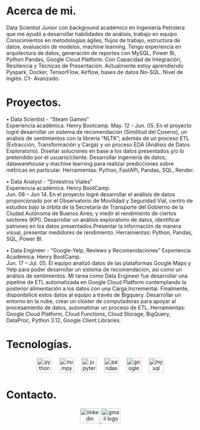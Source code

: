 # Acerca de mi.

<p align="left">Data Scientist Junior con background académico en Ingeniería Petrolera que me ayudó a 
desarrollar habilidades de análisis, trabajo en equipo. Conocimientos en metodologías ágiles, 
flujos de trabajo, estructura de datos, evaluación de modelos, machine learning. Tengo 
experiencia en arquitectura de datos, generación de reportes con MySQL, Power Bi, Python
Pandas, Google Cloud Platform. Con Capacidad de Integración, Resiliencia y Técnicas de 
Presentación. Actualmente estoy aprendiendo Pyspark, Docker, TensorFlow, Airflow, bases de 
datos No-SQL. Nivel de Inglés: C1- Avanzado. </p>

# Proyectos.
• Data Scientist - “Steam Games”    
Experiencia académica. Henry Bootcamp. 
May. 12 - Jun. 05. 
En el proyecto logré desarrollar un sistema de recomendación (Similitud del Coseno), un análisis 
de sentimientos con la librería “NLTK”; además de un proceso ETL (Extracción, Transformación y 
Carga) y un proceso EDA (Análisis de Datos Exploratorio). 
Diseñar soluciones en base a los datos presentados y/o lo pretendido por el usuario/cliente. 
Desarrollar ingeniería de datos, datawarehouse y machine learning para realizar predicciones 
sobre métricas en particular.
Herramientas: Python, FastAPi, Pandas, SQL, Render. 

• Data Analyst - “Siniestros Viales”                           
Experiencia académica. Henry BootCamp.    
Jun. 08 – Jun 14. 
En el proyecto logré desarrollar el análisis de datos proporcionado por el Observatorio de 
Movilidad y Seguridad Vial, centro de estudios bajo la órbita de la Secretaría de Transporte del 
Gobierno de la Ciudad Autónoma de Buenos Aires; y medir el rendimiento de ciertos sectores 
(KPI). 
Desarrollar un análisis exploratorio de datos, identificar patrones en los datos 
presentados.Presentar la información de manera visual, presentar medidores de rendimiento.
Herramientas: Python, Pandas, SQL, Power BI. 

• Data Engineer - “Google-Yelp, Reviews y Recomendaciones” 
Experiencia Académica. Henry BootCamp.              
Jun. 17 – Jul. 05. 
El equipo analizó datos de las plataformas Google Maps y Yelp para poder desarrollar un sistema 
de recomendacion, así como un análisis de sentimientos. Mi tarea como Data Engineer fue 
desarrollar una pipeline de ETL automatizada en Google Cloud Platform contemplando la 
posterior alimentación a los datos con una Carga Incremental. Finalmente,  disponibilicé estos 
datos al equipo a través de Bigquery. 
Desarrollar un entorno en la nube, crear un clúster de computadoras para apoyar al 
procesamiento de datos, automatimar un proceso de ETL.
Herramientas: Google Cloud Platform, Cloud Functions, Cloud Storage, BigQuery, DataProc, 
Python 3.12, Google Client Libraries. 

# Tecnologías.

<div align="center">
  <img src="https://cdn.jsdelivr.net/gh/devicons/devicon/icons/python/python-original.svg" height="40" alt="python logo"  />
  <img width="12" />
  <img src="https://cdn.jsdelivr.net/gh/devicons/devicon/icons/numpy/numpy-original.svg" height="40" alt="numpy logo"  />
  <img width="12" />
  <img src="https://cdn.jsdelivr.net/gh/devicons/devicon/icons/jupyter/jupyter-original.svg" height="40" alt="jupyter logo"  />
  <img width="12" />
  <img src="https://cdn.jsdelivr.net/gh/devicons/devicon/icons/pandas/pandas-original.svg" height="40" alt="pandas logo"  />
  <img width="12" />
  <img src="https://cdn.jsdelivr.net/gh/devicons/devicon/icons/googlecloud/googlecloud-original.svg" height="40" alt="googlecloud logo"  />
  <img width="12" />
  <img src="https://cdn.jsdelivr.net/gh/devicons/devicon/icons/mysql/mysql-original.svg" height="40" alt="mysql logo"  />
</div>

# Contacto.

<div align="center">
  <a href="www.linkedin.com/in/rodrigo-lópez-núñez" target="_blank">
    <img src="https://raw.githubusercontent.com/maurodesouza/profile-readme-generator/master/src/assets/icons/social/linkedin/default.svg" width="52" height="40" alt="linkedin logo"  />
  </a>
  <a href="roylopnun@gmail.com" target="_blank">
    <img src="https://raw.githubusercontent.com/maurodesouza/profile-readme-generator/master/src/assets/icons/social/gmail/default.svg" width="52" height="40" alt="gmail logo"  />
  </a>
</div>


